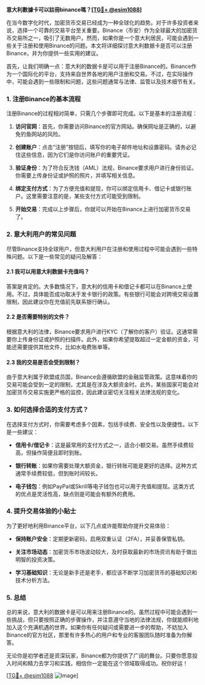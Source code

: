 **意大利數據卡可以註冊binance嗎？[[TG💪+ @esim1088](https://t.me/s/esim1088)]**

在当今数字化时代，加密货币交易已经成为一种全球化的趋势。对于许多投资者来说，选择一个可靠的交易平台至关重要。Binance（币安）作为全球最大的加密货币交易所之一，吸引了无数用户。然而，如果你是一个意大利居民，可能会遇到一些关于注册和使用Binance的问题。本文将详细探讨意大利数据卡是否可以注册Binance，并为你提供一些实用的建议。

首先，让我们明确一点：意大利的数据卡是可以用于注册Binance的。Binance作为一个国际化的平台，支持来自世界各地的用户注册和交易。不过，在实际操作中，可能会遇到一些限制和问题，这些问题通常与法律、监管以及技术细节有关。

### **1. 注册Binance的基本流程**

注册Binance的过程相对简单，只需几个步骤即可完成。以下是基本的注册流程：

1. **访问官网**：首先，你需要访问Binance的官方网站。确保网址是正确的，以避免钓鱼网站的风险。
   
2. **创建账户**：点击“注册”按钮后，填写你的电子邮件地址和设置密码。请务必记住这些信息，因为它们是你访问账户的重要凭证。

3. **验证身份**：为了符合反洗钱（AML）法规，Binance要求用户进行身份验证。你需要上传身份证或护照的照片，并填写相关信息。

4. **绑定支付方式**：为了方便充值和提现，你可以绑定信用卡、借记卡或银行账户。这里需要注意的是，某些支付方式可能受到限制。

5. **开始交易**：完成以上步骤后，你就可以开始在Binance上进行加密货币交易了。

### **2. 意大利用户的常见问题**

尽管Binance支持全球用户，但意大利用户在注册和使用过程中可能会遇到一些特殊问题。以下是一些常见的疑问及解答：

#### **2.1 我可以用意大利数据卡充值吗？**
答案是肯定的。大多数情况下，意大利的信用卡和借记卡都可以在Binance上使用。不过，具体能否成功取决于发卡银行的政策。有些银行可能会对跨境交易设置限制，因此建议你在充值前先联系银行确认。

#### **2.2 是否需要特别的文件？**
根据意大利的法律，Binance要求用户进行KYC（了解你的客户）验证。这通常需要你上传身份证或护照的扫描件。此外，如果你希望提取超过一定金额的资金，可能还需要提供其他文件，比如水电费账单等。

#### **2.3 我的交易是否会受到限制？**
由于意大利属于欧盟成员国，Binance会遵循欧盟的金融监管政策。这意味着你的交易可能会受到一定的限制，尤其是在涉及大额资金时。此外，某些国家可能会对加密货币交易实施更严格的监控，因此建议密切关注相关法律法规的变化。

### **3. 如何选择合适的支付方式？**

在选择支付方式时，你需要考虑多个因素，包括手续费、安全性以及便捷性。以下是一些建议：

- **信用卡/借记卡**：这是最常用的支付方式之一，适合小额交易。虽然手续费较高，但操作简便且即时到账。
  
- **银行转账**：如果你需要处理大额资金，银行转账可能是更好的选择。这种方式通常手续费较低，但到账时间较长。

- **电子钱包**：例如PayPal或Skrill等电子钱包也可以用于充值和提现。这类方式的优点是灵活性高，缺点则是可能会有额外的费用。

### **4. 提升交易体验的小贴士**

为了更好地利用Binance平台，以下几点或许能帮助你提升交易体验：

- **保持账户安全**：定期更新密码，启用双重认证（2FA），并妥善保管私钥。
  
- **关注市场动态**：加密货币市场波动较大，及时获取最新的市场资讯有助于做出明智的投资决策。

- **学习基础知识**：无论是新手还是老手，都应该不断学习加密货币的基础知识和技术分析方法。

### **5. 总结**

总的来说，意大利的数据卡是可以用来注册Binance的。虽然过程中可能会遇到一些挑战，但只要按照正确的步骤操作，并注意遵守当地的法律法规，你就能顺利地加入这个充满机遇的世界。如果你有任何疑问或需要进一步的帮助，不妨加入Binance的官方社区，那里有许多热心的用户和专业的客服团队随时准备为你解答。

无论你是初学者还是资深玩家，Binance都为你提供了广阔的舞台。只要你愿意投入时间和精力去学习和实践，相信你一定能在这个领域取得成功。祝你好运！

[[TG💪+ @esim1088](https://t.me/s/esim1088) ![Image](https://i.postimg.cc/4NQfJmqS/Snipaste-2025-05-13-00-14-12.png)]